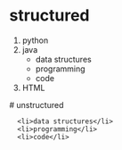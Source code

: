 # structured
<ol>
  <li>python</li>
  <li>java  <!-- closing </li> tag not here! -->
    <ul>
      <li>data structures</li>
      <li>programming</li>
      <li>code</li>
    </ul>
  </li>            <!-- Here's the closing </li> tag -->
  <li>HTML</li>
</ol>
# unstructured 

      <li>data structures</li>
      <li>programming</li>
      <li>code</li>
   
 
